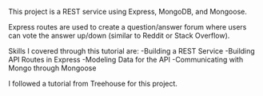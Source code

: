 This project is a REST service using Express, MongoDB, and Mongoose.

Express routes are used to create a question/answer forum where users can vote the answer up/down (similar to Reddit or Stack Overflow).

Skills I covered through this tutorial are:
-Building a REST Service
-Building API Routes in Express
-Modeling Data for the API
-Communicating with Mongo through Mongoose

I followed a tutorial from Treehouse for this project.
